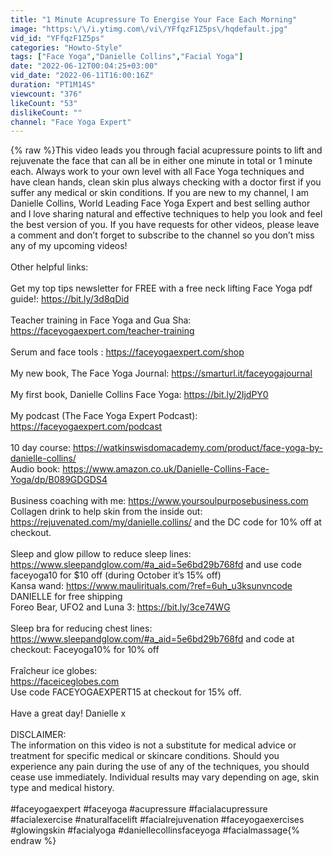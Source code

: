 ```yaml
---
title: "1 Minute Acupressure To Energise Your Face Each Morning"
image: "https:\/\/i.ytimg.com\/vi\/YFfqzF1Z5ps\/hqdefault.jpg"
vid_id: "YFfqzF1Z5ps"
categories: "Howto-Style"
tags: ["Face Yoga","Danielle Collins","Facial Yoga"]
date: "2022-06-12T00:04:25+03:00"
vid_date: "2022-06-11T16:00:16Z"
duration: "PT1M14S"
viewcount: "376"
likeCount: "53"
dislikeCount: ""
channel: "Face Yoga Expert"
---
```

{% raw %}This video leads you through facial acupressure points to lift and rejuvenate the face that can all be in either one minute in total or 1 minute each. Always work to your own level with all Face Yoga techniques and have clean hands, clean skin plus always checking with a doctor first if you suffer any medical or skin conditions. If you are new to my channel, I am Danielle Collins, World Leading Face Yoga Expert and best selling author and I love sharing natural and effective techniques to help you look and feel the best version of you. If you have requests for other videos, please leave a comment and don’t forget to subscribe to the channel so you don’t miss any of my upcoming videos! <br /><br />Other helpful links: <br /><br />Get my top tips newsletter for FREE with a free neck lifting Face Yoga pdf guide!: <a rel="nofollow" target="blank" href="https://bit.ly/3d8qDid">https://bit.ly/3d8qDid</a> <br /><br />Teacher training in Face Yoga and Gua Sha: <a rel="nofollow" target="blank" href="https://faceyogaexpert.com/teacher-training">https://faceyogaexpert.com/teacher-training</a><br /><br />Serum and face tools : <a rel="nofollow" target="blank" href="https://faceyogaexpert.com/shop">https://faceyogaexpert.com/shop</a><br /><br />My new book, The Face Yoga Journal: <a rel="nofollow" target="blank" href="https://smarturl.it/faceyogajournal">https://smarturl.it/faceyogajournal</a><br /><br />My first book, Danielle Collins Face Yoga: <a rel="nofollow" target="blank" href="https://bit.ly/2IjdPY0">https://bit.ly/2IjdPY0</a><br /><br />My podcast (The Face Yoga Expert Podcast): <a rel="nofollow" target="blank" href="https://faceyogaexpert.com/podcast">https://faceyogaexpert.com/podcast</a><br /><br />10 day course: <a rel="nofollow" target="blank" href="https://watkinswisdomacademy.com/product/face-yoga-by-danielle-collins/">https://watkinswisdomacademy.com/product/face-yoga-by-danielle-collins/</a><br />Audio book: <a rel="nofollow" target="blank" href="https://www.amazon.co.uk/Danielle-Collins-Face-Yoga/dp/B089GDGDS4">https://www.amazon.co.uk/Danielle-Collins-Face-Yoga/dp/B089GDGDS4</a><br /><br />Business coaching with me: <a rel="nofollow" target="blank" href="https://www.yoursoulpurposebusiness.com">https://www.yoursoulpurposebusiness.com</a><br />Collagen drink to help skin from the inside out: <br /><a rel="nofollow" target="blank" href="https://rejuvenated.com/my/danielle.collins/">https://rejuvenated.com/my/danielle.collins/</a>  and the DC code for 10% off at checkout.<br /><br />Sleep and glow pillow to reduce sleep lines: <br /><a rel="nofollow" target="blank" href="https://www.sleepandglow.com/#a_aid=5e6bd29b768fd">https://www.sleepandglow.com/#a_aid=5e6bd29b768fd</a> and use code faceyoga10 for $10 off (during October it’s 15% off) <br />Kansa wand: <a rel="nofollow" target="blank" href="https://www.maulirituals.com/?ref=6uh_u3ksunvncode">https://www.maulirituals.com/?ref=6uh_u3ksunvncode</a> DANIELLE for free shipping<br />Foreo Bear, UFO2 and Luna 3: <a rel="nofollow" target="blank" href="https://bit.ly/3ce74WG">https://bit.ly/3ce74WG</a> <br /><br />Sleep bra for reducing chest lines: <a rel="nofollow" target="blank" href="https://www.sleepandglow.com/#a_aid=5e6bd29b768fd">https://www.sleepandglow.com/#a_aid=5e6bd29b768fd</a> and code at checkout: Faceyoga10% for 10% off <br /><br />Fraîcheur ice globes: <br /><a rel="nofollow" target="blank" href="https://faceiceglobes.com">https://faceiceglobes.com</a><br />Use code FACEYOGAEXPERT15 at checkout for 15% off.<br /><br />Have a great day! Danielle x<br /><br />DISCLAIMER: <br />The information on this video is not a substitute for medical advice or treatment for specific medical or skincare conditions. Should you experience any pain during the use of any of the techniques, you should cease use immediately. Individual results may vary depending on age, skin type and medical history.<br /><br />#faceyogaexpert #faceyoga #acupressure #facialacupressure #facialexercise #naturalfacelift  #facialrejuvenation #faceyogaexercises #glowingskin #facialyoga #daniellecollinsfaceyoga #facialmassage{% endraw %}
